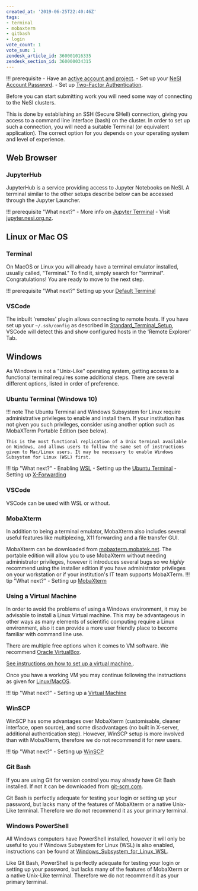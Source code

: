```yaml
---
created_at: '2019-06-25T22:40:46Z'
tags:
- terminal
- mobaxterm
- gitbash
- login
vote_count: 1
vote_sum: 1
zendesk_article_id: 360001016335
zendesk_section_id: 360000034315
---
```


!!! prerequisite
    -  Have an [active account and project](../../../Access/Accounts-Projects_and_Allocations/Creating_a_NeSI_Account_Profile.md).
    -  Set up your [NeSI Account Password](../../Scientific_Computing/Getting_Started/Accessing_the_HPCs/Setting_Up_and_Resetting_Your_Password.md).
    -  Set up [Two-Factor Authentication](../../Scientific_Computing/Getting_Started/Accessing_the_HPCs/Setting_Up_Two_Factor_Authentication.md).

Before you can start submitting work you will need some way of
connecting to the NeSI clusters.

This is done by establishing an SSH (Secure SHell) connection, giving
you access to a command line interface (bash) on the cluster. In order
to set up such a connection, you will need a suitable Terminal (or
equivalent application). The correct option for you depends on your
operating system and level of experience.

## Web Browser

### JupyterHub

 JupyterHub is a service providing access to Jupyter Notebooks on
 NeSI. A terminal similar to the other setups describe below can be
 accessed through the Jupyter Launcher.  

!!! prerequisite "What next?"
    -  More info on [Jupyter Terminal](../../Scientific_Computing_old/Interactive_computing_using_Jupyter/Jupyter_on_NeSI.md#jupyter-terminal)
    -  Visit [jupyter.nesi.org.nz](https://jupyter.nesi.org.nz/hub/).

## Linux or Mac OS

### Terminal

On MacOS or Linux you will already have a terminal emulator
installed, usually called, "Terminal." To find it, simply search for
"terminal".  
Congratulations! You are ready to move to the next step.

!!! prerequisite "What next?"
    Setting up your [Default Terminal](../../Scientific_Computing_old/Terminal_Setup/Standard_Terminal_Setup.md)

### VSCode

The inbuilt 'remotes' plugin allows connecting to remote hosts.
If you have set up your `~/.ssh/config` as described in [Standard_Terminal_Setup](../../Scientific_Computing_old/Terminal_Setup/Standard_Terminal_Setup.md),
VSCode will detect this and show configured hosts in the 'Remote Explorer' Tab.

## Windows

As Windows is not a "Unix-Like" operating system, getting access to a
functional terminal requires some additional steps. There are several
different options, listed in order of preference.

### Ubuntu Terminal (Windows 10)

!!! note
    The Ubuntu Terminal and Windows Subsystem for Linux require
    administrative privileges to enable and install them. If your
    institution has not given you such privileges, consider using
    another option such as MobaXTerm Portable Edition (see below).

    This is the most functional replication of a Unix terminal available
    on Windows, and allows users to follow the same set of instructions
    given to Mac/Linux users. It may be necessary to enable Windows
    Subsystem for Linux (WSL) first.

!!! tip "What next?"
    -  Enabling
       [WSL](../../Scientific_Computing_old/Terminal_Setup/Windows_Subsystem_for_Linux_WSL.md)
    -  Setting up the [Ubuntu Terminal](../../Scientific_Computing_old/Terminal_Setup/Windows_Subsystem_for_Linux_WSL.md)
    -  Setting up
       [X-Forwarding](../../Scientific_Computing/Getting_Started/Accessing_the_HPCs/X_Forwarding_using_the_Ubuntu_Terminal_on_Windows.md)

### VSCode

VSCode can be used with WSL or without.

### MobaXterm

 In addition to being a terminal emulator, MobaXterm also includes
 several useful features like multiplexing, X11 forwarding and a file
 transfer GUI.

 MobaXterm can be downloaded from
 [mobaxterm.mobatek.net](https://mobaxterm.mobatek.net/download-home-edition.html).
 The portable edition will allow you to use MobaXterm without needing
 administrator privileges, however it introduces several bugs so we
 *highly* recommend using the installer edition if you have
 administrator privileges on your workstation or if your
 institution's IT team supports MobaXTerm.
!!! tip "What next?"
    -  Setting up
       [MobaXterm](../../Scientific_Computing_old/Terminal_Setup/MobaXterm_Setup_Windows.md)

### Using a Virtual Machine

In order to avoid the problems of using a Windows environment, it
may be advisable to install a Linux Virtual machine. This may be
advantageous in other ways as many elements of scientific computing
require a Linux environment, also it can provide a more user
friendly place to become familiar with command line use.

There are multiple free options when it comes to VM software. We
recommend [Oracle VirtualBox](https://www.virtualbox.org/wiki/Downloads).

[See instructions on how to set up a virtual machine.](https://blog.storagecraft.com/the-dead-simple-guide-to-installing-a-linux-virtual-machine-on-windows/).

Once you have a working VM you may continue following the
instructions as given for [Linux/MacOS](#linux-or-mac-os).

!!! tip "What next?"
    -  Setting up a
    [Virtual Machine](https://blog.storagecraft.com/the-dead-simple-guide-to-installing-a-linux-virtual-machine-on-windows/)

### WinSCP

WinSCP has some advantages over MobaXterm (customisable, cleaner
interface, open source), and some disadvantages (no built in
X-server, additional authentication step). However, WinSCP setup is
more involved than with MobaXterm, therefore we do not recommend it
for new users.

!!! tip "What next?"
    -  Setting up
       [WinSCP](../../Scientific_Computing_old/Terminal_Setup/WinSCP-PuTTY_Setup_Windows.md)

### Git Bash

If you are using Git for version control you may already have Git
Bash installed. If not it can be downloaded
from [git-scm.com](https://git-scm.com/downloads).

Git Bash is perfectly adequate for testing your login or setting up
your password, but lacks many of the features of MobaXterm or a
native Unix-Like terminal. Therefore we do not recommend it as your
primary terminal.

### Windows PowerShell

All Windows computers have PowerShell installed, however it will
only be useful to you if Windows Subsystem for Linux (WSL) is also
enabled, instructions can be found at
[Windows_Subsystem_for_Linux_WSL](../../Scientific_Computing_old/Terminal_Setup/Windows_Subsystem_for_Linux_WSL.md).

Like Git Bash, PowerShell is perfectly adequate for testing your
login or setting up your password, but lacks many of the features of
MobaXterm or a native Unix-Like terminal. Therefore we do not
recommend it as your primary terminal.
